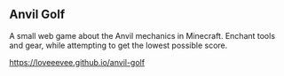 ## Anvil Golf
A small web game about the Anvil mechanics in Minecraft. Enchant tools and gear, while attempting to get the lowest possible score.

https://loveeevee.github.io/anvil-golf
